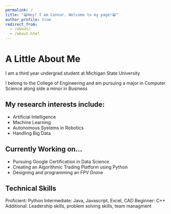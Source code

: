 ```yaml
---
permalink: /
title: "😁Hey! I am Connor. Welcome to my page!😁"
author_profile: true
redirect_from: 
  - /about/
  - /about.html
---
```



A Little About Me
======

I am a third year undergrad student at Michigan State University

I belong to the College of Engineering and am pursuing a major in Computer Science
along side a minor in Business

My research interests include:
------

- Artificial Intelligence
- Machine Learning
- Autonomous Systems in Robotics
- Handling Big Data

Currently Working on...
------

- Pursuing Google Certification in Data Science
- Creating an Algorithmic Trading Platform using Python
- Designing and programming an FPV Drone

Technical Skills
------

Proficient: Python
Intermediate: Java, Javascript, Excel, CAD
Beginner: C++
Additional: Leadership skills, problem solving skills, team managment


